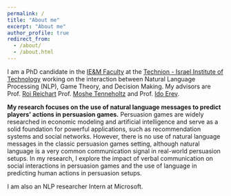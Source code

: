 ```yaml
---
permalink: /
title: "About me"
excerpt: "About me"
author_profile: true
redirect_from: 
  - /about/
  - /about.html
---
```


I am a PhD candidate in the [IE&M Faculty](https://web.iem.technion.ac.il/site/) at the [Technion - Israel Institute of Technology](https://www.technion.ac.il/) working on the interaction between Natural Language Processing (NLP), Game Theory, and Decision Making. My advisors are Prof. [Roi Reichart](https://ie.technion.ac.il/~roiri/) Prof. [Moshe Tenneholtz](https://web.iem.technion.ac.il/site/academicstaff/moshe-tennenholtz/) and Prof. [Ido Erev](https://web.iem.technion.ac.il/site/academicstaff/ido-erev/).

**My research focuses on the use of natural language messages to predict players' actions in persuasion games.** Persuasion games are widely researched in economic modeling and artificial intelligence and serve as a solid foundation for powerful applications, such as recommendation systems and social networks. However, there is no use of natural language messages in the classic persuasion games setting, although natural language is a very common communication signal in real-world persuasion setups.
In my research, I explore the impact of verbal communication on social interactions in persuasion games and the use of language in predicting human actions in persuasion setups.

I am also an NLP researcher Intern at Microsoft.
